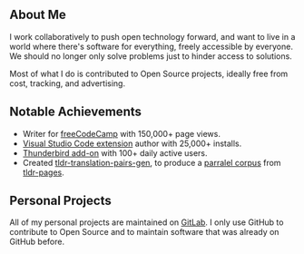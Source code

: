 ## About Me

I work collaboratively to push open technology forward, and want to live in a world where there's software for everything, freely accessible by everyone. We should no longer only solve problems just to hinder access to solutions.

Most of what I do is contributed to Open Source projects, ideally free from cost, tracking, and advertising.

## Notable Achievements

* Writer for [freeCodeCamp](https://www.freecodecamp.org/news/author/sethfalco/) with 150,000+ page views.
* [Visual Studio Code extension](https://marketplace.visualstudio.com/items?itemName=elypia.magick-image-reader) author with 25,000+ installs.
* [Thunderbird add-on](https://addons.thunderbird.net/thunderbird/user/SethFalco/) with 100+ daily active users.
* Created [tldr-translation-pairs-gen](https://github.com/tldr-pages/tldr-translation-pairs-gen), to produce a [parralel corpus](https://opus.nlpl.eu/tldr-pages/corpus/version/tldr-pages) from [tldr-pages](https://github.com/tldr-pages/tldr).

## Personal Projects

All of my personal projects are maintained on [GitLab](https://gitlab.com/SethFalco). I only use GitHub to contribute to Open Source and to maintain software that was already on GitHub before.
